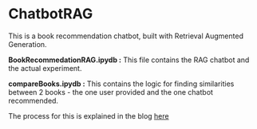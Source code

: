 # ChatbotRAG
This is a book recommendation chatbot, built with Retrieval Augmented Generation.

**BookRecommedationRAG.ipydb :** This file contains the RAG chatbot and the actual experiment.

**compareBooks.ipydb :** This contains the logic for finding similarities between 2 books - the one user provided and the one chatbot recommended.

The process for this is explained in the blog [here](https://medium.com/@mrunmayee.dhapre/book-recommendation-using-retrieval-augmented-generation-52965b71ed16) 
